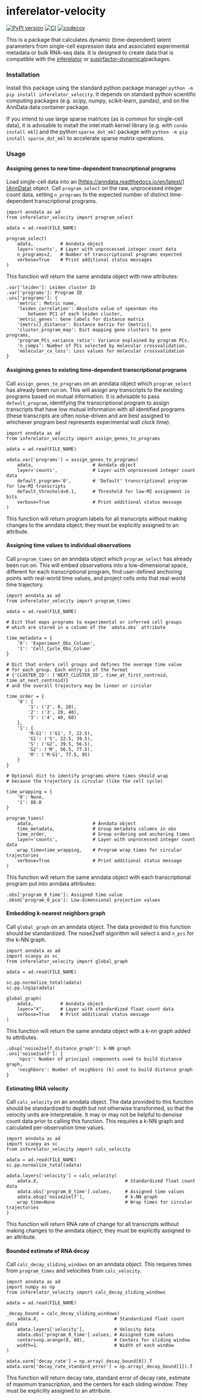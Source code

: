 # inferelator-velocity

[![PyPI version](https://badge.fury.io/py/inferelator-velocity.svg)](https://badge.fury.io/py/inferelator-velocity)
[![CI](https://github.com/flatironinstitute/inferelator-velocity/actions/workflows/python-package.yml/badge.svg)](https://github.com/flatironinstitute/inferelator-velocity/actions/workflows/python-package.yml/)
[![codecov](https://codecov.io/gh/flatironinstitute/inferelator-velocity/branch/main/graph/badge.svg)](https://codecov.io/gh/flatironinstitute/inferelator-velocity)

This is a package that calculates dynamic (time-dependent) latent parameters from 
single-cell expression data and associated experimental metadata or bulk RNA-seq data.
It is designed to create data that is compatible with the 
[inferelator](https://github.com/flatironinstitute/inferelator) or 
[supirfactor-dynamical](https://github.com/GreshamLab/supirfactor-dynamical)packages.

### Installation

Install this package using the standard python package manager `python -m pip install inferelator_velocity`.
It depends on standard python scientific computing packages (e.g. scipy, numpy, scikit-learn, pandas),
and on the AnnData data container package.

If you intend to use large sparse matrices (as is common for single-cell data), it is advisable to install
the intel math kernel library (e.g. with `conda install mkl`) and the python `sparse_dot_mkl` package with
`python -m pip install sparse_dot_mkl` to accelerate sparse matrix operations.

### Usage

#### Assigning genes to new time-dependent transcriptional programs

Load single-cell data into an [https://anndata.readthedocs.io/en/latest/](AnnData) object.
Call `program_select` on the raw, unprocessed integer count data, setting `n_programs` to
the expected number of distinct time-dependent transcriptional programs.

```
import anndata as ad
from inferelator_velocity import program_select

adata = ad.read(FILE_NAME)

program_select(
    adata,          # Anndata object
    layer='counts', # Layer with unprocessed integer count data
    n_programs=2,   # Number of transcriptional programs expected
    verbose=True    # Print additional status messages
)
```

This function will return the same anndata object with new attributes:

```
.var['leiden']: Leiden cluster ID
.var['programs']: Program ID
.uns['programs']: {
    'metric': Metric name,
    'leiden_correlation': Absolute value of spearman rho
        between PC1 of each leiden cluster,
    'metric_genes': Gene labels for distance matrix
    '{metric}_distance': Distance matrix for {metric},
    'cluster_program_map': Dict mapping gene clusters to gene programs,
    'program_PCs_variance_ratio': Variance explained by program PCs,
    'n_comps': Number of PCs selected by molecular crossvalidation,
    'molecular_cv_loss': Loss values for molecular crossvalidation
}
```

#### Assigining genes to existing time-dependent transcriptional programs

Call `assign_genes_to_programs` on an anndata object which `program_select` has already
been run on. This will assign any transcripts to the existing programs based on
mutual information. It is advisable to pass `default_program`, identifying the
transcriptional program to assign transcripts that have low mutual information with
all identified programs (these transcripts are often noise-driven and are best assigned
to whichever program best represents experimental wall clock time).

```
import anndata as ad
from inferelator_velocity import assign_genes_to_programs

adata = ad.read(FILE_NAME)

adata.var['programs'] = assign_genes_to_programs(
    adata,                      # Anndata object
    layer='counts',             # Layer with unprocessed integer count data
    default_program='0',        # 'Default' transcriptional program for low-MI transcripts
    default_threshold=0.1,      # Threshold for low-MI assignment in bits
    verbose=True                # Print additional status message
)
```

This function will return program labels for all transcripts without making
changes to the anndata object; they must be explicitly assigned to an attribute.

#### Assigning time values to individual observations

Call `program_times` on an anndata object which `program_select` has already
been run on. This will embed observations into a low-dimensional space, different
for each transcriptional program, find user-defined anchoring points with real-world
time values, and project cells onto that real-world time trajectory.

```
import anndata as ad
from inferelator_velocity import program_times

adata = ad.read(FILE_NAME)

# Dict that maps programs to experimental or inferred cell groups
# which are stored in a column of the `adata.obs` attribute 

time_metadata = {
    '0': 'Experiment_Obs_Column',
    '1': 'Cell_Cycle_Obs_Column'
}

# Dict that orders cell groups and defines the average time value
# for each group. Each entry is of the format
# {'CLUSTER_ID': ('NEXT_CLUSTER_ID', time_at_first_centroid, time_at_next_centroid)}
# and the overall trajectory may be linear or circular

time_order = {
    '0': {
        '1': ('2', 0, 20),
        '2': ('3', 20, 40),
        '3': ('4', 40, 60)
    },
    '1': {
        'M-G1': ('G1', 7, 22.5),
        'G1': ('S', 22.5, 39.5),
        'S': ('G2', 39.5, 56.5),
        'G2': ('M', 56.5, 77.5), 
        'M': ('M-G1', 77.5, 95)
    }
}

# Optional dict to identify programs where times should wrap
# because the trajectory is circular (like the cell cycle)

time_wrapping = {
    '0': None,
    '1': 88.0
}

program_times(
    adata,                      # Anndata object
    time_metadata,              # Group metadata columns in obs
    time_order,                 # Group ordering and anchoring times
    layer='counts',             # Layer with unprocessed integer count data
    wrap_time=time_wrapping,    # Program wrap times for circular trajectories
    verbose=True                # Print additional status message
)
```

This function will return the same anndata object with each transcriptional
program put into anndata attributes:

```
.obs['program_0_time']: Assigned time value
.obsm['program_0_pca']: Low-dimensional projection values
```

#### Embedding k-nearest neighbors graph

Call `global_graph` on an anndata object. The data provided to this function
should be standardized. The noise2self algorithm will select `k` and `n_pcs`
for the k-NN graph.

```
import anndata as ad
import scanpy as sc
from inferelator_velocity import global_graph

adata = ad.read(FILE_NAME)

sc.pp.normalize_total(adata)
sc.pp.log1p(adata)

global_graph(
    adata,          # Anndata object
    layer="X",      # Layer with standardized float count data
    verbose=True    # Print additional status message
)
```

This function will return the same anndata object with a k-nn graph
added to attributes.

```
.obsp['noise2self_distance_graph']: k-NN graph
.uns['noise2self']: {
    'npcs': Number of principal components used to build distance graph,
    'neighbors': Number of neighbors (k) used to build distance graph
}
```

#### Estimating RNA velocity

Call `calc_velocity` on an anndata object. The data provided to this function
should be standardized to depth but not otherwise transformed, so that the velocity
units are interpretable. It may or may not be helpful to denoise count data prior
to calling this function. This requires a k-NN graph and calculated per-observation
time values.

```
import anndata as ad
import scanpy as sc
from inferelator_velocity import calc_velocity

adata = ad.read(FILE_NAME)
sc.pp.normalize_total(adata)

adata.layers['velocity'] = calc_velocity(
    adata.X,                                # Standardized float count data
    adata.obs['program_0_time'].values,     # Assigned time values
    adata.obsp['noise2self'],               # k-NN graph
    wrap_time=None                          # Wrap times for circular trajectories
)
```

This function will return RNA rate of change for all transcripts without making
changes to the anndata object; they must be explicitly assigned to an attribute.

#### Bounded estimate of RNA decay

Call `calc_decay_sliding_windows` on an anndata object. This requires times from
`program_times` and velocities from `calc_velocity`.

```
import anndata as ad
import numpy as np
from inferelator_velocity import calc_decay_sliding_windows

adata = ad.read(FILE_NAME)

_decay_bound = calc_decay_sliding_windows(
    adata.X,                            # Standardized float count data
    adata.layers['velocity'],           # Velocity data
    adata.obs['program_0_time'].values, # Assigned time values
    centers=np.arange(0, 60),           # Centers for sliding window
    width=1.                            # Width of each window
)

adata.varm['decay_rate'] = np.array(_decay_bound[0]).T
adata.varm['decay_rate_standard_error'] = np.array(_decay_bound[1]).T
```

This function will return decay rate, standard error of decay rate, estimate
of maximum transcription, and the centers for each sliding window.
They must be explicitly assigned to an attribute.
